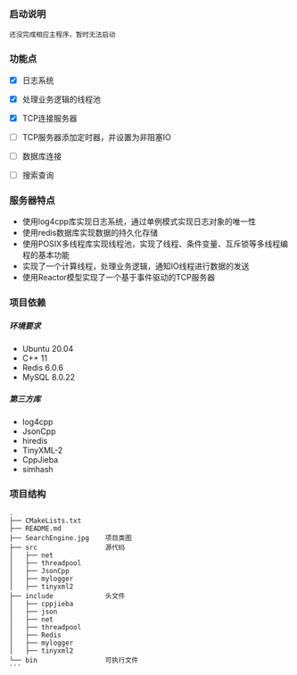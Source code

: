 ### 启动说明
```base
还没完成相应主程序，暂时无法启动
```

### 功能点
- [x] 日志系统
- [x] 处理业务逻辑的线程池
- [x] TCP连接服务器
- [ ] TCP服务器添加定时器，并设置为非阻塞IO
- [ ] 数据库连接
- [ ] 搜索查询


### 服务器特点
- 使用log4cpp库实现日志系统，通过单例模式实现日志对象的唯一性
- 使用redis数据库实现数据的持久化存储
- 使用POSIX多线程库实现线程池，实现了线程、条件变量、互斥锁等多线程编程的基本功能
- 实现了一个计算线程，处理业务逻辑，通知IO线程进行数据的发送
- 使用Reactor模型实现了一个基于事件驱动的TCP服务器


### 项目依赖
##### 环境要求
- Ubuntu 20.04
- C++ 11
- Redis 6.0.6
- MySQL 8.0.22

##### 第三方库
- log4cpp
- JsonCpp
- hiredis
- TinyXML-2
- CppJieba
- simhash

### 项目结构
````
.
├── CMakeLists.txt
├── README.md
├── SearchEngine.jpg    项目类图
├── src                 源代码
│   ├── net
│   ├── threadpool
│   ├── JsonCpp
│   ├── mylogger
│   ├── tinyxml2
├── include             头文件
│   ├── cppjieba
│   ├── json
│   ├── net
│   ├── threadpool
│   ├── Redis
│   ├── mylogger
│   ├── tinyxml2
└── bin                 可执行文件
```
